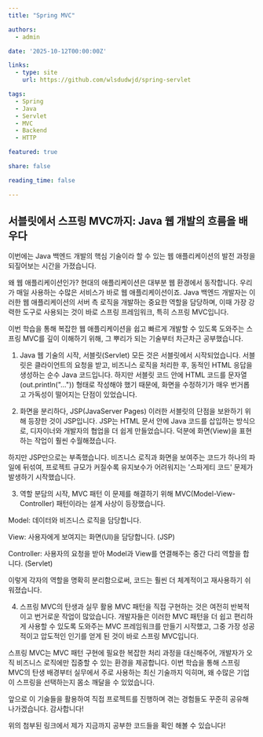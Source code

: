 ```yaml
---
title: "Spring MVC"

authors:
  - admin

date: '2025-10-12T00:00:00Z'

links:
  - type: site
    url: https://github.com/wlsdudwjd/spring-servlet

tags:
  - Spring
  - Java
  - Servlet
  - MVC
  - Backend
  - HTTP

featured: true

share: false

reading_time: false

---
```


## 서블릿에서 스프링 MVC까지: Java 웹 개발의 흐름을 배우다

이번에는 Java 백엔드 개발의 핵심 기술이라 할 수 있는 웹 애플리케이션의 발전 과정을 되짚어보는 시간을 가졌습니다.

왜 웹 애플리케이션인가?
현대의 애플리케이션은 대부분 웹 환경에서 동작합니다. 우리가 매일 사용하는 수많은 서비스가 바로 웹 애플리케이션이죠. Java 백엔드 개발자는 이러한 웹 애플리케이션의 서버 측 로직을 개발하는 중요한 역할을 담당하며, 이때 가장 강력한 도구로 사용되는 것이 바로 스프링 프레임워크, 특히 스프링 MVC입니다.

이번 학습을 통해 복잡한 웹 애플리케이션을 쉽고 빠르게 개발할 수 있도록 도와주는 스프링 MVC를 깊이 이해하기 위해, 그 뿌리가 되는 기술부터 차근차근 공부했습니다.

1. Java 웹 기술의 시작, 서블릿(Servlet)
모든 것은 서블릿에서 시작되었습니다. 서블릿은 클라이언트의 요청을 받고, 비즈니스 로직을 처리한 후, 동적인 HTML 응답을 생성하는 순수 Java 코드입니다. 하지만 서블릿 코드 안에 HTML 코드를 문자열(out.println("<html>...")) 형태로 작성해야 했기 때문에, 화면을 수정하기가 매우 번거롭고 가독성이 떨어지는 단점이 있었습니다.

2. 화면을 분리하다, JSP(JavaServer Pages)
이러한 서블릿의 단점을 보완하기 위해 등장한 것이 JSP입니다. JSP는 HTML 문서 안에 Java 코드를 삽입하는 방식으로, 디자이너와 개발자의 협업을 더 쉽게 만들었습니다. 덕분에 화면(View)을 표현하는 작업이 훨씬 수월해졌습니다.

하지만 JSP만으로는 부족했습니다. 비즈니스 로직과 화면을 보여주는 코드가 하나의 파일에 뒤섞여, 프로젝트 규모가 커질수록 유지보수가 어려워지는 '스파게티 코드' 문제가 발생하기 시작했습니다.

3. 역할 분담의 시작, MVC 패턴
이 문제를 해결하기 위해 MVC(Model-View-Controller) 패턴이라는 설계 사상이 등장했습니다.

Model: 데이터와 비즈니스 로직을 담당합니다.

View: 사용자에게 보여지는 화면(UI)을 담당합니다. (JSP)

Controller: 사용자의 요청을 받아 Model과 View를 연결해주는 중간 다리 역할을 합니다. (Servlet)

이렇게 각자의 역할을 명확히 분리함으로써, 코드는 훨씬 더 체계적이고 재사용하기 쉬워졌습니다.

4. 스프링 MVC의 탄생과 실무 활용
MVC 패턴을 직접 구현하는 것은 여전히 반복적이고 번거로운 작업이 많았습니다. 개발자들은 이러한 MVC 패턴을 더 쉽고 편리하게 사용할 수 있도록 도와주는 MVC 프레임워크를 만들기 시작했고, 그중 가장 성공적이고 압도적인 인기를 얻게 된 것이 바로 스프링 MVC입니다.

스프링 MVC는 MVC 패턴 구현에 필요한 복잡한 처리 과정을 대신해주어, 개발자가 오직 비즈니스 로직에만 집중할 수 있는 환경을 제공합니다. 이번 학습을 통해 스프링 MVC의 탄생 배경부터 실무에서 주로 사용하는 최신 기술까지 익히며, 왜 수많은 기업이 스프링을 선택하는지 몸소 깨달을 수 있었습니다.

앞으로 이 기술들을 활용하여 직접 프로젝트를 진행하며 겪는 경험들도 꾸준히 공유해 나가겠습니다. 감사합니다!

위의 첨부된 링크에서 제가 지금까지 공부한 코드들을 확인 해볼 수 있습니다!
